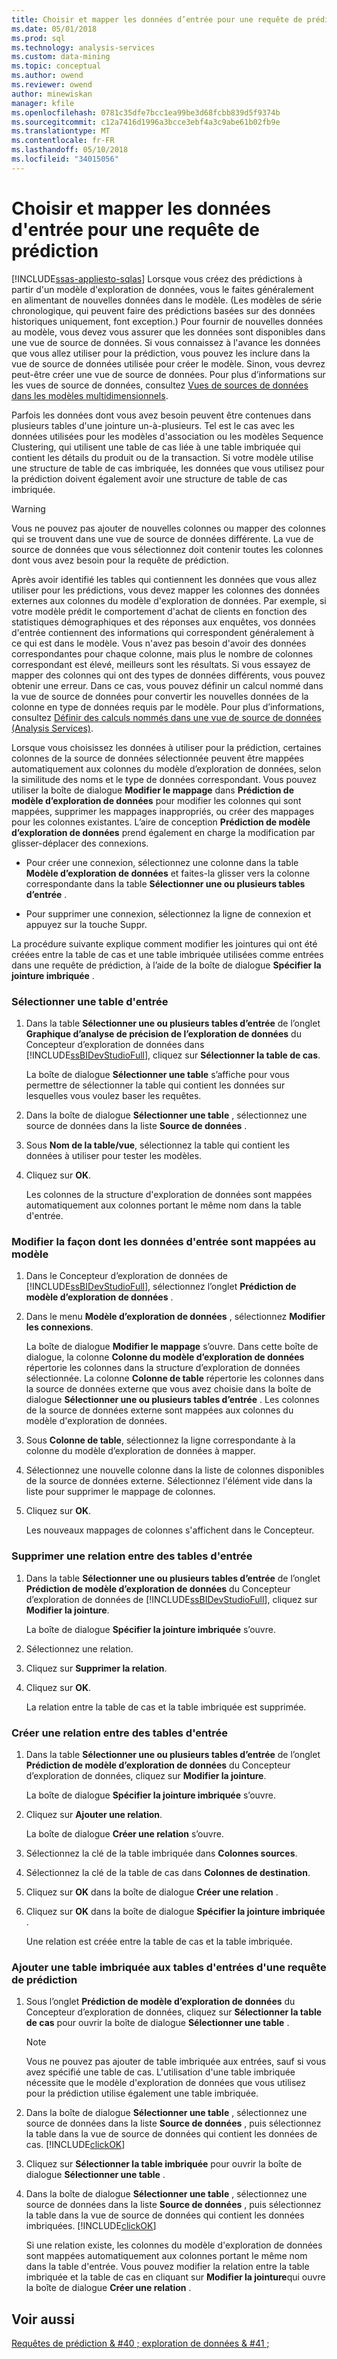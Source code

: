```yaml
---
title: Choisir et mapper les données d’entrée pour une requête de prédiction | Documents Microsoft
ms.date: 05/01/2018
ms.prod: sql
ms.technology: analysis-services
ms.custom: data-mining
ms.topic: conceptual
ms.author: owend
ms.reviewer: owend
author: minewiskan
manager: kfile
ms.openlocfilehash: 0781c35dfe7bcc1ea99be3d68fcbb839d5f9374b
ms.sourcegitcommit: c12a7416d1996a3bcce3ebf4a3c9abe61b02fb9e
ms.translationtype: MT
ms.contentlocale: fr-FR
ms.lasthandoff: 05/10/2018
ms.locfileid: "34015056"
---
```

# <a name="choose-and-map-input-data-for-a-prediction-query"></a>Choisir et mapper les données d'entrée pour une requête de prédiction
[!INCLUDE[ssas-appliesto-sqlas](../../includes/ssas-appliesto-sqlas.md)]
  Lorsque vous créez des prédictions à partir d'un modèle d'exploration de données, vous le faites généralement en alimentant de nouvelles données dans le modèle. (Les modèles de série chronologique, qui peuvent faire des prédictions basées sur des données historiques uniquement, font exception.) Pour fournir de nouvelles données au modèle, vous devez vous assurer que les données sont disponibles dans une vue de source de données. Si vous connaissez à l'avance les données que vous allez utiliser pour la prédiction, vous pouvez les inclure dans la vue de source de données utilisée pour créer le modèle. Sinon, vous devrez peut-être créer une vue de source de données. Pour plus d’informations sur les vues de source de données, consultez [Vues de sources de données dans les modèles multidimensionnels](../../analysis-services/multidimensional-models/data-source-views-in-multidimensional-models.md).  
  
 Parfois les données dont vous avez besoin peuvent être contenues dans plusieurs tables d'une jointure un-à-plusieurs. Tel est le cas avec les données utilisées pour les modèles d'association ou les modèles Sequence Clustering, qui utilisent une table de cas liée à une table imbriquée qui contient les détails du produit ou de la transaction. Si votre modèle utilise une structure de table de cas imbriquée, les données que vous utilisez pour la prédiction doivent également avoir une structure de table de cas imbriquée.  
  
> [!WARNING]  
>  Vous ne pouvez pas ajouter de nouvelles colonnes ou mapper des colonnes qui se trouvent dans une vue de source de données différente. La vue de source de données que vous sélectionnez doit contenir toutes les colonnes dont vous avez besoin pour la requête de prédiction.  
  
 Après avoir identifié les tables qui contiennent les données que vous allez utiliser pour les prédictions, vous devez mapper les colonnes des données externes aux colonnes du modèle d'exploration de données. Par exemple, si votre modèle prédit le comportement d'achat de clients en fonction des statistiques démographiques et des réponses aux enquêtes, vos données d'entrée contiennent des informations qui correspondent généralement à ce qui est dans le modèle. Vous n'avez pas besoin d'avoir des données correspondantes pour chaque colonne, mais plus le nombre de colonnes correspondant est élevé, meilleurs sont les résultats. Si vous essayez de mapper des colonnes qui ont des types de données différents, vous pouvez obtenir une erreur. Dans ce cas, vous pouvez définir un calcul nommé dans la vue de source de données pour convertir les nouvelles données de la colonne en type de données requis par le modèle. Pour plus d’informations, consultez [Définir des calculs nommés dans une vue de source de données &#40;Analysis Services&#41;](../../analysis-services/multidimensional-models/define-named-calculations-in-a-data-source-view-analysis-services.md).  
  
 Lorsque vous choisissez les données à utiliser pour la prédiction, certaines colonnes de la source de données sélectionnée peuvent être mappées automatiquement aux colonnes du modèle d’exploration de données, selon la similitude des noms et le type de données correspondant. Vous pouvez utiliser la boîte de dialogue **Modifier le mappage** dans **Prédiction de modèle d’exploration de données** pour modifier les colonnes qui sont mappées, supprimer les mappages inappropriés, ou créer des mappages pour les colonnes existantes. L’aire de conception **Prédiction de modèle d’exploration de données** prend également en charge la modification par glisser-déplacer des connexions.  
  
-   Pour créer une connexion, sélectionnez une colonne dans la table **Modèle d’exploration de données** et faites-la glisser vers la colonne correspondante dans la table **Sélectionner une ou plusieurs tables d’entrée** .  
  
-   Pour supprimer une connexion, sélectionnez la ligne de connexion et appuyez sur la touche Suppr.  
  
 La procédure suivante explique comment modifier les jointures qui ont été créées entre la table de cas et une table imbriquée utilisées comme entrées dans une requête de prédiction, à l’aide de la boîte de dialogue **Spécifier la jointure imbriquée** .  
  
### <a name="select-an-input-table"></a>Sélectionner une table d'entrée  
  
1.  Dans la table **Sélectionner une ou plusieurs tables d’entrée** de l’onglet **Graphique d’analyse de précision de l’exploration de données** du Concepteur d’exploration de données dans [!INCLUDE[ssBIDevStudioFull](../../includes/ssbidevstudiofull-md.md)], cliquez sur **Sélectionner la table de cas**.  
  
     La boîte de dialogue **Sélectionner une table** s’affiche pour vous permettre de sélectionner la table qui contient les données sur lesquelles vous voulez baser les requêtes.  
  
2.  Dans la boîte de dialogue **Sélectionner une table** , sélectionnez une source de données dans la liste **Source de données** .  
  
3.  Sous **Nom de la table/vue**, sélectionnez la table qui contient les données à utiliser pour tester les modèles.  
  
4.  Cliquez sur **OK**.  
  
     Les colonnes de la structure d'exploration de données sont mappées automatiquement aux colonnes portant le même nom dans la table d'entrée.  
  
### <a name="change-the-way-that-input-data-is-mapped-to-the-model"></a>Modifier la façon dont les données d'entrée sont mappées au modèle  
  
1.  Dans le Concepteur d’exploration de données de [!INCLUDE[ssBIDevStudioFull](../../includes/ssbidevstudiofull-md.md)], sélectionnez l’onglet **Prédiction de modèle d’exploration de données** .  
  
2.  Dans le menu **Modèle d’exploration de données** , sélectionnez **Modifier les connexions**.  
  
     La boîte de dialogue **Modifier le mappage** s’ouvre. Dans cette boîte de dialogue, la colonne **Colonne du modèle d’exploration de données** répertorie les colonnes dans la structure d’exploration de données sélectionnée. La colonne **Colonne de table** répertorie les colonnes dans la source de données externe que vous avez choisie dans la boîte de dialogue **Sélectionner une ou plusieurs tables d’entrée** . Les colonnes de la source de données externe sont mappées aux colonnes du modèle d'exploration de données.  
  
3.  Sous **Colonne de table**, sélectionnez la ligne correspondante à la colonne du modèle d’exploration de données à mapper.  
  
4.  Sélectionnez une nouvelle colonne dans la liste de colonnes disponibles de la source de données externe. Sélectionnez l'élément vide dans la liste pour supprimer le mappage de colonnes.  
  
5.  Cliquez sur **OK**.  
  
     Les nouveaux mappages de colonnes s'affichent dans le Concepteur.  
  
### <a name="remove-a-relationship-between-input-tables"></a>Supprimer une relation entre des tables d'entrée  
  
1.  Dans la table **Sélectionner une ou plusieurs tables d’entrée** de l’onglet **Prédiction de modèle d’exploration de données** du Concepteur d’exploration de données de [!INCLUDE[ssBIDevStudioFull](../../includes/ssbidevstudiofull-md.md)], cliquez sur **Modifier la jointure**.  
  
     La boîte de dialogue **Spécifier la jointure imbriquée** s’ouvre.  
  
2.  Sélectionnez une relation.  
  
3.  Cliquez sur **Supprimer la relation**.  
  
4.  Cliquez sur **OK**.  
  
     La relation entre la table de cas et la table imbriquée est supprimée.  
  
### <a name="create-a-new-relationship-between-input-tables"></a>Créer une relation entre des tables d'entrée  
  
1.  Dans la table **Sélectionner une ou plusieurs tables d’entrée** de l’onglet **Prédiction de modèle d’exploration de données** du Concepteur d’exploration de données, cliquez sur **Modifier la jointure**.  
  
     La boîte de dialogue **Spécifier la jointure imbriquée** s’ouvre.  
  
2.  Cliquez sur **Ajouter une relation**.  
  
     La boîte de dialogue **Créer une relation** s’ouvre.  
  
3.  Sélectionnez la clé de la table imbriquée dans **Colonnes sources**.  
  
4.  Sélectionnez la clé de la table de cas dans **Colonnes de destination**.  
  
5.  Cliquez sur **OK** dans la boîte de dialogue **Créer une relation** .  
  
6.  Cliquez sur **OK** dans la boîte de dialogue **Spécifier la jointure imbriquée** .  
  
     Une relation est créée entre la table de cas et la table imbriquée.  
  
### <a name="add-a-nested-table-to-the-input-tables-of-a-prediction-query"></a>Ajouter une table imbriquée aux tables d'entrées d'une requête de prédiction  
  
1.  Sous l’onglet **Prédiction de modèle d’exploration de données** du Concepteur d’exploration de données, cliquez sur **Sélectionner la table de cas** pour ouvrir la boîte de dialogue **Sélectionner une table** .  
  
    > [!NOTE]  
    >  Vous ne pouvez pas ajouter de table imbriquée aux entrées, sauf si vous avez spécifié une table de cas. L'utilisation d'une table imbriquée nécessite que le modèle d'exploration de données que vous utilisez pour la prédiction utilise également une table imbriquée.  
  
2.  Dans la boîte de dialogue **Sélectionner une table** , sélectionnez une source de données dans la liste **Source de données** , puis sélectionnez la table dans la vue de source de données qui contient les données de cas. [!INCLUDE[clickOK](../../includes/clickok-md.md)]  
  
3.  Cliquez sur **Sélectionner la table imbriquée** pour ouvrir la boîte de dialogue **Sélectionner une table** .  
  
4.  Dans la boîte de dialogue **Sélectionner une table** , sélectionnez une source de données dans la liste **Source de données** , puis sélectionnez la table dans la vue de source de données qui contient les données imbriquées. [!INCLUDE[clickOK](../../includes/clickok-md.md)]  
  
     Si une relation existe, les colonnes du modèle d'exploration de données sont mappées automatiquement aux colonnes portant le même nom dans la table d'entrée. Vous pouvez modifier la relation entre la table imbriquée et la table de cas en cliquant sur **Modifier la jointure**qui ouvre la boîte de dialogue **Créer une relation** .  
  
## <a name="see-also"></a>Voir aussi  
 [Requêtes de prédiction & #40 ; exploration de données & #41 ;](../../analysis-services/data-mining/prediction-queries-data-mining.md)  
  
  
